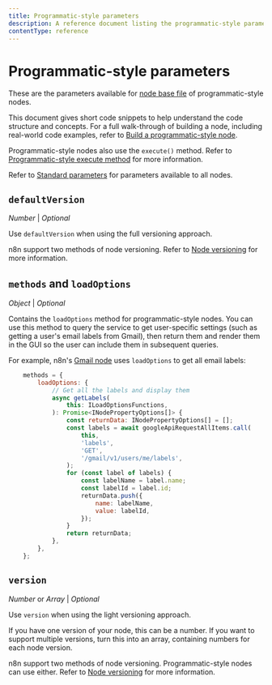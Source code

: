 ```yaml
---
title: Programmatic-style parameters
description: A reference document listing the programmatic-style parameters of the node base file.
contentType: reference
---
```


# Programmatic-style parameters

These are the parameters available for [node base file](/integrations/creating-nodes/build/reference/node-base-files/) of programmatic-style nodes.

This document gives short code snippets to help understand the code structure and concepts. For a full walk-through of building a node, including real-world code examples, refer to [Build a programmatic-style node](/integrations/creating-nodes/build/programmatic-style-node/).

Programmatic-style nodes also use the `execute()` method. Refer to [Programmatic-style execute method](/integrations/creating-nodes/build/reference/node-base-files/programmatic-style-execute-method/) for more information.

Refer to [Standard parameters](/integrations/creating-nodes/build/reference/node-base-files/standard-parameters/) for parameters available to all nodes.

## `defaultVersion`

_Number_ | _Optional_

Use `defaultVersion` when using the full versioning approach.

n8n support two methods of node versioning. Refer to [Node versioning](/integrations/creating-nodes/build/reference/node-versioning/) for more information.

## `methods` and `loadOptions`

_Object_ | _Optional_

Contains the `loadOptions` method for programmatic-style nodes. You can use this method to query the service to get user-specific settings (such as getting a user's email labels from Gmail), then return them and render them in the GUI so the user can include them in subsequent queries.

For example, n8n's [Gmail node](https://github.com/n8n-io/n8n/blob/master/packages/nodes-base/nodes/Google/Gmail/Gmail.node.ts) uses `loadOptions` to get all email labels:

```js
	methods = {
		loadOptions: {
			// Get all the labels and display them
			async getLabels(
				this: ILoadOptionsFunctions,
			): Promise<INodePropertyOptions[]> {
				const returnData: INodePropertyOptions[] = [];
				const labels = await googleApiRequestAllItems.call(
					this,
					'labels',
					'GET',
					'/gmail/v1/users/me/labels',
				);
				for (const label of labels) {
					const labelName = label.name;
					const labelId = label.id;
					returnData.push({
						name: labelName,
						value: labelId,
					});
				}
				return returnData;
			},
		},
	};
```

## `version`

_Number_ or _Array_ | _Optional_

Use `version` when using the light versioning approach.

If you have one version of your node, this can be a number. If you want to support multiple versions, turn this into an array, containing numbers for each node version.

n8n support two methods of node versioning. Programmatic-style nodes can use either. Refer to [Node versioning](/integrations/creating-nodes/build/reference/node-versioning/) for more information.

